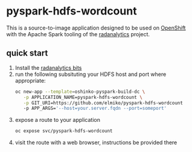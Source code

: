 # pyspark-hdfs-wordcount

This is a source-to-image application designed to be used on
[OpenShift](https://openshift.org) with the Apache Spark tooling of the
[radanalytics](https://radanalytics.io) project.

## quick start

1. Install the [radanalytics bits](https://radanalytics.io/get-started)
1. run the following subsituting your HDFS host and port where appropriate:
   ```bash
   oc new-app --template=oshinko-pyspark-build-dc \
      -p APPLICATION_NAME=pyspark-hdfs-wordcount \
      -p GIT_URI=https://github.com/elmiko/pyspark-hdfs-wordcount
      -p APP_ARGS='--host=your.server.fqdn --port=someport'
   ```
1. expose a route to your application
   ```bash
   oc expose svc/pyspark-hdfs-wordcount
   ```
1. visit the route with a web browser, instructions be provided there
